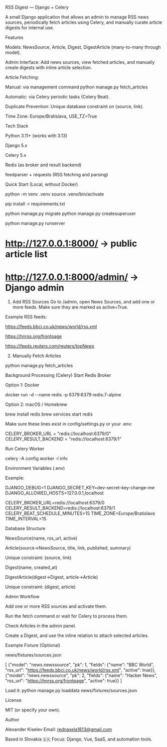 RSS Digest — Django + Celery

A small Django application that allows an admin to manage RSS news sources, periodically fetch articles using Celery, and manually curate article digests for internal use.

Features

Models:
NewsSource, Article, Digest, DigestArticle (many-to-many through model).

Admin Interface:
Add news sources, view fetched articles, and manually create digests with inline article selection.

Article Fetching:

Manual: via management command python manage.py fetch_articles

Automatic: via Celery periodic tasks (Celery Beat).

Duplicate Prevention:
Unique database constraint on (source, link).

Time Zone:
Europe/Bratislava, USE_TZ=True


Tech Stack

Python 3.11+ (works with 3.13)

Django 5.x

Celery 5.x

Redis (as broker and result backend)

feedparser + requests (RSS fetching and parsing)


Quick Start (Local, without Docker)

python -m venv .venv
source .venv/bin/activate

pip install -r requirements.txt

python manage.py migrate
python manage.py createsuperuser

python manage.py runserver
# http://127.0.0.1:8000/        → public article list
# http://127.0.0.1:8000/admin/ → Django admin

1. Add RSS Sources
Go to /admin, open News Sources, and add one or more feeds.
Make sure they are marked as active=True.

Example RSS feeds:

https://feeds.bbci.co.uk/news/world/rss.xml

https://hnrss.org/frontpage

https://feeds.reuters.com/reuters/topNews


2. Manually Fetch Articles

python manage.py fetch_articles

Background Processing (Celery)
Start Redis Broker

Option 1: Docker

docker run -d --name redis -p 6379:6379 redis:7-alpine

Option 2: macOS / Homebrew

brew install redis
brew services start redis

Make sure these lines exist in config/settings.py or your .env:

CELERY_BROKER_URL = "redis://localhost:6379/0"
CELERY_RESULT_BACKEND = "redis://localhost:6379/1"

Run Celery Worker

celery -A config worker -l info

Environment Variables (.env)

Example:

DJANGO_DEBUG=1
DJANGO_SECRET_KEY=dev-secret-key-change-me
DJANGO_ALLOWED_HOSTS=127.0.0.1,localhost

CELERY_BROKER_URL=redis://localhost:6379/0
CELERY_RESULT_BACKEND=redis://localhost:6379/1
CELERY_BEAT_SCHEDULE_MINUTES=15
TIME_ZONE=Europe/Bratislava
TIME_INTERVAL=15


Database Structure

NewsSource(name, rss_url, active)

Article(source→NewsSource, title, link, published, summary)

Unique constraint: (source, link)

Digest(name, created_at)

DigestArticle(digest→Digest, article→Article)

Unique constraint: (digest, article)


Admin Workflow

Add one or more RSS sources and activate them.

Run the fetch command or wait for Celery to process them.

Check Articles in the admin panel.

Create a Digest, and use the inline relation to attach selected articles.

Example Fixture (Optional)

news/fixtures/sources.json

[
  {"model": "news.newssource", "pk": 1, "fields": {"name": "BBC World", "rss_url": "https://feeds.bbci.co.uk/news/world/rss.xml", "active": true}},
  {"model": "news.newssource", "pk": 2, "fields": {"name": "Hacker News", "rss_url": "https://hnrss.org/frontpage", "active": true}}
]

Load it:
python manage.py loaddata news/fixtures/sources.json

License

MIT (or specify your own).

Author

Alexander Kiselev
Email: rednaxela1813@gmail.com

Based in Slovakia 🇸🇰
Focus: Django, Vue, SaaS, and automation tools.

